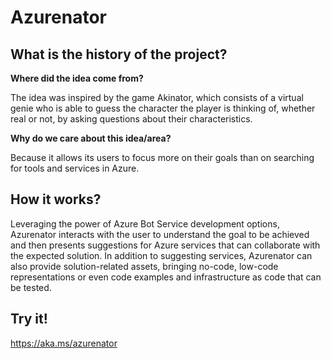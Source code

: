 # Azurenator

## What is the history of the project?

**Where did the idea come from?**

The idea was inspired by the game Akinator, which consists of a virtual genie who is able to guess the character the player is thinking of, whether real or not, by asking questions about their characteristics.

**Why do we care about this idea/area?**

Because it allows its users to focus more on their goals than on searching for tools and services in Azure.

## How it works?

Leveraging the power of Azure Bot Service development options, Azurenator interacts with the user to understand the goal to be achieved and then presents suggestions for Azure services that can collaborate with the expected solution. In addition to suggesting services, Azurenator can also provide solution-related assets, bringing no-code, low-code representations or even code examples and infrastructure as code that can be tested.

## Try it!

https://aka.ms/azurenator
